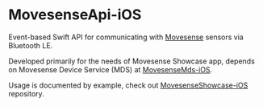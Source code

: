 # MovesenseApi-iOS

Event-based Swift API for communicating with [Movesense](https://www.movesense.com) sensors via Bluetooth LE.

Developed primarily for the needs of Movesense Showcase app, depends on Movesense Device Service (MDS) at [MovesenseMds-iOS](https://github.com/mikkojeronen/MovesenseMds-iOS).

Usage is documented by example, check out [MovesenseShowcase-iOS](https://github.com/mikkojeronen/MovesenseShowcase-iOS) repository.